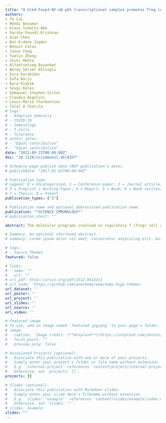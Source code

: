 ```yaml
---
title: "A Stk4-Foxp3-NF-κB p65 transcriptional complex promotes Treg cell activation and homeostasis"
authors:
- Ye Cui
- Mehdi Benamar
- Klaus Schmitz-Abe
- Varsha Poondi-Krishnan
- Qian Chen
- Bat-Erdene Jugder
- Benoit Fatou
- Jason Fong
- Yuelin Zhong
- Stuti Mehta
- Altantsetseg Buyanbat
- Beray Selver Eklioglu
- Esra Karabiber
- Safa Baris
- Ayca Kiykim
- Sevgi Keles
- Emmanuel Stephen-Victor
- Claudia Angelini
- Louis-Marie Charbonnier
- Talal A Chatila
# tags:
# - Adaptive Immunity
# - COVID-19
# - Immunology
# - T Cells
# - Tolerance
# author_notes:
# - "Equal contribution"
# - "Equal contribution"
date: "2022-09-23T00:00:00Z"
doi: "10.1126/sciimmunol.abl8357"

# Schedule page publish date (NOT publication's date).
# publishDate: "2017-01-01T00:00:00Z"

# Publication type.
# Legend: 0 = Uncategorized; 1 = Conference paper; 2 = Journal article;
# 3 = Preprint / Working Paper; 4 = Report; 5 = Book; 6 = Book section;
# 7 = Thesis; 8 = Patent
publication_types: ["2"]

# Publication name and optional abbreviated publication name.
publication: "*SCIENCE IMMUNOLOGY*"
# publication_short: ""

abstract: The molecular programs involved in regulatory T (Treg) cell activation and homeostasis remain incompletely understood. Here, we show that T cell receptor (TCR) signaling in Treg cells induces the nuclear translocation of serine/threonine kinase 4 (Stk4), leading to the formation of an Stk4-NF-κB p65-Foxp3 complex that regulates Foxp3- and p65-dependent transcriptional programs. This complex was stabilized by Stk4-dependent phosphorylation of Foxp3 on serine-418. Stk4 deficiency in Treg cells, either alone or in combination with its homolog Stk3, precipitated a fatal autoimmune lymphoproliferative disease in mice characterized by decreased Treg cell p65 expression and nuclear translocation, impaired NF-κB p65-Foxp3 complex formation, and defective Treg cell activation. In an adoptive immunotherapy model, overexpression of p65 or the phosphomimetic Foxp3S418E in Stk3/4-deficient Treg cells ameliorated their immune regulatory defects. Our studies identify Stk4 as an essential TCR-responsive regulator of p65-Foxp3-dependent transcription that promotes Treg cell-mediated immune tolerance.

# Summary. An optional shortened abstract.
# summary: Lorem ipsum dolor sit amet, consectetur adipiscing elit. Duis posuere tellus ac convallis placerat. Proin tincidunt magna sed ex sollicitudin condimentum.

# tags:
# - Source Themes
featured: false

# links:
# - name: ""
#   url: ""
# url_pdf: http://arxiv.org/pdf/1512.04133v1
# url_code: 'https://github.com/wowchemy/wowchemy-hugo-themes'
url_dataset: ''
url_poster: ''
url_project: ''
url_slides: ''
url_source: ''
url_video: ''

# Featured image
# To use, add an image named `featured.jpg/png` to your page's folder. 
# image:
#   caption: 'Image credit: [**Unsplash**](https://unsplash.com/photos/jdD8gXaTZsc)'
#   focal_point: ""
#   preview_only: false

# Associated Projects (optional).
#   Associate this publication with one or more of your projects.
#   Simply enter your project's folder or file name without extension.
#   E.g. `internal-project` references `content/project/internal-project/index.md`.
#   Otherwise, set `projects: []`.
projects: []

# Slides (optional).
#   Associate this publication with Markdown slides.
#   Simply enter your slide deck's filename without extension.
#   E.g. `slides: "example"` references `content/slides/example/index.md`.
#   Otherwise, set `slides: ""`.
# slides: example
slides: ""
---
```

<!-- 
{{% callout note %}}
Click the *Cite* button above to demo the feature to enable visitors to import publication metadata into their reference management software.
{{% /callout %}}

{{% callout note %}}
Create your slides in Markdown - click the *Slides* button to check out the example.
{{% /callout %}}

Supplementary notes can be added here, including [code, math, and images](https://wowchemy.com/docs/writing-markdown-latex/). -->
